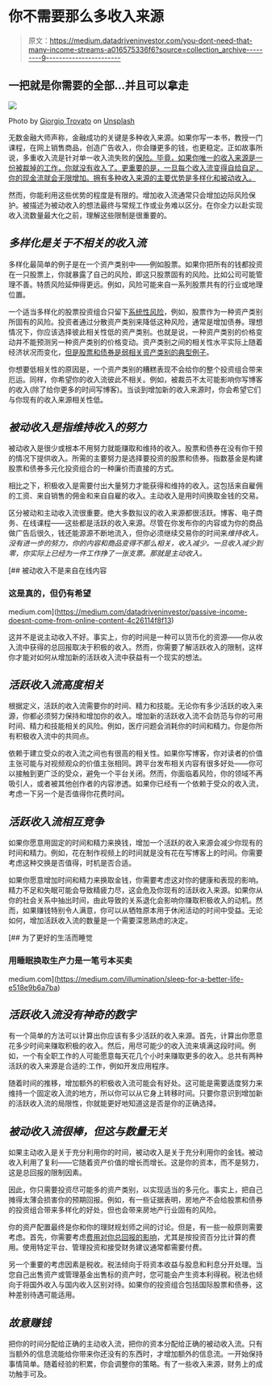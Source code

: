 # 你不需要那么多收入来源

> 原文：<https://medium.datadriveninvestor.com/you-dont-need-that-many-income-streams-a016575336f6?source=collection_archive---------9----------------------->

## 一把就是你需要的全部…并且可以拿走

![](img/a34fe88159647933d2035cffc4dc29f7.png)

Photo by [Giorgio Trovato](https://unsplash.com/@giorgiotrovato?utm_source=medium&utm_medium=referral) on [Unsplash](https://unsplash.com?utm_source=medium&utm_medium=referral)

无数金融大师声称，金融成功的关键是多种收入来源。如果你写一本书，教授一门课程，在网上销售商品，创造广告收入，你会赚更多的钱，也更稳定。正如故事所说，多重收入流是针对单一收入流失败的[保险。毕竟，如果你唯一的收入来源是一份被裁掉的工作，你就没有收入了。更重要的是，一旦每个收入流变得自给自足，你的现金流就会无限增加。拥有多种收入来源的主要优势是多样化和被动收入。](https://www.thebalancesmb.com/earning-multiple-streams-of-income-1794348)

然而，你能利用这些优势的程度是有限的。增加收入流通常只会增加边际风险保护。被描述为被动收入的想法最终与常规工作或业务难以区分。在你全力以赴实现收入流数量最大化之前，理解这些限制是很重要的。

## *多样化是关于不相关的收入流*

多样化最简单的例子是在一个资产类别中——例如股票。如果你把所有的钱都投资在一只股票上，你就暴露了自己的风险，即这只股票固有的风险。比如公司可能管理不善。特质风险延伸得更远。例如，风险可能来自一系列股票共有的行业或地理位置。

一个适当多样化的股票投资组合只留下[系统性风险](https://www.investopedia.com/terms/s/systematicrisk.asp)，例如，股票作为一种资产类别所固有的风险。投资者通过分散资产类别来降低这种风险，通常是增加债券。理想情况下，你应该选择彼此相关性低的资产类别。也就是说，一种资产类别的价格变动并不能预测另一种资产类别的价格变动。资产类别之间的相关性水平实际上随着经济状况而变化，[但是股票和债券是弱相关资产类别的典型例子](https://russellinvestments.com/us/blog/is-the-stock-bond-correlation-positive-or-negative)。

你想要低相关性的原因是，一个资产类别的糟糕表现不会给你的整个投资组合带来厄运。同样，你希望你的收入流彼此不相关。例如，被裁员不太可能影响你写博客的收入(除了给你更多的时间写博客)。当谈到增加新的收入来源时，你会希望它们与你现有的收入来源相关性低。

## *被动收入是指维持收入的努力*

被动收入是很少或根本不用努力就能赚取和维持的收入。股票和债券在没有你干预的情况下提供收入。所需的主要努力是选择要投资的股票和债券。指数基金是构建股票和债券多元化投资组合的一种廉价而直接的方式。

相比之下，积极收入是需要付出大量努力才能获得和维持的收入。这包括来自雇佣的工资、来自销售的佣金和来自自雇的收入。主动收入是用时间换取金钱的交易。

区分被动和主动收入流很重要。绝大多数拟议的收入来源都很活跃。博客、电子商务、在线课程——这些都是活跃的收入来源。尽管在你发布你的内容或为你的商品做广告后很久，钱还能源源不断地流入，但你必须继续交易你的时间来*维持收入。没有进一步的努力，你的内容和商品变得不那么相关，收入减少。一旦收入减少到零，你实际上已经为一件工作挣了一张支票。那就是主动收入。*

[](https://medium.com/datadriveninvestor/passive-income-doesnt-come-from-online-content-4c26114f8f13) [## 被动收入不是来自在线内容

### 这是真的，但仍有希望

medium.com](https://medium.com/datadriveninvestor/passive-income-doesnt-come-from-online-content-4c26114f8f13) 

这并不是说主动收入不好。事实上，你的时间是一种可以货币化的资源——你从收入流中获得的总回报取决于积极的收入。然而，你需要了解活跃收入的限制，这样你才能对如何从增加新的活跃收入流中获益有一个现实的想法。

## *活跃收入流高度相关*

根据定义，活跃的收入流需要你的时间、精力和技能。无论你有多少活跃的收入来源，你都必须努力保持和增加你的收入。增加新的活跃收入流不会防范与你的可用时间、精力和技能相关的风险。例如，医疗问题会消耗你的时间和精力。你是你所有积极收入流中的共同点。

依赖于建立受众的收入流之间也有很高的相关性。如果你写博客，你对读者的价值主张可能与对视频观众的价值主张相同。跨平台发布相关内容有很多好处——你可以接触到更广泛的受众，避免一个平台关闭。然而，你面临着风险，你的领域不再吸引人，或者被其他创作者的内容渗透。如果你已经有一个依赖于受众的收入流，考虑一下另一个是否值得你花费时间。

## *活跃收入流相互竞争*

如果你愿意用固定的时间和精力来换钱，增加一个活跃的收入来源会减少你现有的时间和精力。例如，花在制作视频上的时间就是没有花在写博客上的时间。你需要考虑这种交换是否值得，时机是否合适。

如果你愿意增加时间和精力来换取金钱，你需要考虑这对你的健康和表现的影响。精力不足和失眠可能会导致精疲力尽，这会危及你现有的活跃收入来源。如果你从你的社会关系中抽出时间，由此导致的关系退化会影响你赚取积极收入的动机。然而，如果赚钱特别令人满意，你可以从牺牲原本用于休闲活动的时间中受益。无论如何，增加活跃收入流的数量是一个需要深思熟虑的决定。

[](https://medium.com/illumination/sleep-for-a-better-life-e518e9b6a7ba) [## 为了更好的生活而睡觉

### 用睡眠换取生产力是一笔亏本买卖

medium.com](https://medium.com/illumination/sleep-for-a-better-life-e518e9b6a7ba) 

## *活跃收入流没有神奇的数字*

有一个简单的方法可以计算出你应该有多少活跃的收入来源。首先，计算出你愿意花多少时间来赚取积极的收入。然后，用尽可能少的收入流来填满这段时间。例如，一个有全职工作的人可能愿意每天花几个小时来赚取更多的收入。总共有两种活跃的收入来源是合适的:工作，例如开发应用程序。

随着时间的推移，增加额外的积极收入流可能会有好处。这可能是需要适度努力来维持一个固定收入流的地方，所以你可以从它身上转移时间。只要你意识到增加新的活跃收入流的局限性，你就能更好地知道这是否是你的正确选择。

## *被动收入流很棒，但这与数量无关*

如果主动收入是关于充分利用你的时间，被动收入是关于充分利用你的金钱。被动收入利用了复利——它随着资产价值的增长而增长。这是你的资本，而不是努力，这是总回报的限制因素。

因此，你只需要投资尽可能多的资产类别，以实现适当的多元化。事实上，把自己摊得太薄会损害你的预期回报。例如，有一些证据表明，房地产不会给股票和债券的投资组合带来多样化的好处，但也会带来房地产行业固有的风险。

你的资产配置最终是你和你的理财规划师之间的讨论。但是，有一些一般原则需要考虑。首先，你需要考虑[费用对你总回报的影响](https://www.thebalance.com/ask-about-fees-before-you-invest-2388527)，尤其是按投资百分比计算的费用。使用特定平台、管理投资和接受财务建议通常都需要付费。

另一个重要的考虑因素是税收。税法倾向于将资本收益与股息和利息分开处理。当您自己出售资产或管理基金出售标的资产时，您可能会产生资本利得税。税法也倾向于将国外收入与国内收入区别对待。如果你的投资组合包括国际股票和债券，这种差别待遇可能适用。

## *故意赚钱*

把你的时间分配给正确的主动收入流，把你的资本分配给正确的被动收入流。只有当额外的信息流能给你带来你还没有的东西时，才增加额外的信息流。一开始保持事情简单。随着经验的积累，你会调整你的策略。有了一些收入来源，财务上的成功触手可及。